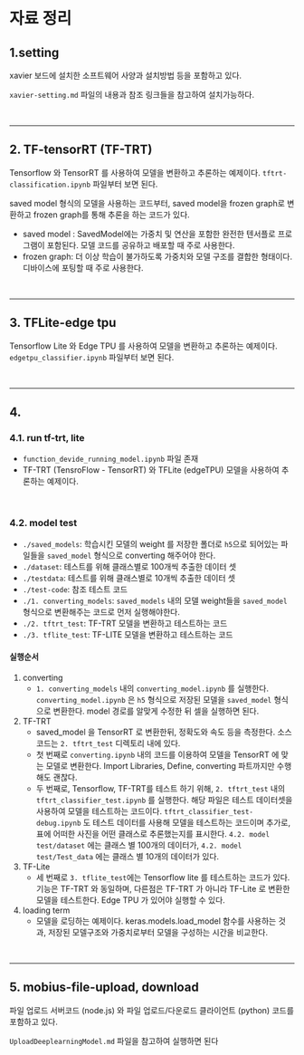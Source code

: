 # 자료 정리




## 1.setting

xavier 보드에 설치한 소프트웨어 사양과 설치방법 등을 포함하고 있다. 

`xavier-setting.md` 파일의 내용과 참조 링크들을 참고하여 설치가능하다. 


</br>

-----



## 2. TF-tensorRT (TF-TRT)

 Tensorflow 와 TensorRT 를 사용하여 모델을 변환하고 추론하는 예제이다.  `tftrt-classification.ipynb` 파일부터 보면 된다.

saved model 형식의 모델을 사용하는 코드부터, saved model을 frozen graph로 변환하고 frozen graph를 통해 추론을 하는 코드가 있다.

- saved model : SavedModel에는 가중치 및 연산을 포함한 완전한 텐서플로 프로그램이 포함된다. 모델 코드를 공유하고 배포할 때 주로 사용한다.
- frozen graph: 더 이상 학습이 불가하도록 가중치와 모델 구조를 결합한 형태이다. 디바이스에 포팅할 때 주로 사용한다.


</br>

-----




## 3. TFLite-edge tpu

 Tensorflow Lite 와 Edge TPU 를 사용하여 모델을 변환하고 추론하는 예제이다.  `edgetpu_classifier.ipynb` 파일부터 보면 된다.


</br>

-----



## 4.



### 4.1. run tf-trt, lite

- `function_devide_running_model.ipynb` 파일 존재
- TF-TRT (TensroFlow - TensorRT) 와 TFLite (edgeTPU) 모델을 사용하여 추론하는 예제이다.

</br>

### 4.2. model test

- `./saved_models`: 학습시킨 모델의 weight 를 저장한 폴더로 `h5`으로 되어있는 파일들을 `saved_model` 형식으로 converting 해주어야 한다.
- `./dataset`: 테스트를 위해 클래스별로 100개씩 추출한 데이터 셋
- `./testdata`: 테스트를 위해 클래스별로 10개씩 추출한 데이터 셋 
- `./test-code`: 참조 테스트 코드 
- `./1. converting_models`: `saved_models` 내의 모델 weight들을 `saved_model` 형식으로 변환해주는 코드로 먼저 실행해야한다.
- `./2. tftrt_test`: TF-TRT 모델을 변환하고 테스트하는 코드 
- `./3. tflite_test`: TF-LITE 모델을 변환하고 테스트하는 코드



#### 실행순서

1. converting
   - `1. converting_models` 내의 `converting_model.ipynb` 를 실행한다. `converting_model.ipynb` 은 `h5` 형식으로 저장된 모델을 `saved_model` 형식으로 변환한다. model 경로를 알맞게 수정한 뒤 셀을 실행하면 된다.
2. TF-TRT
   - saved_model 을 TensorRT 로 변환한뒤, 정확도와 속도 등을 측정한다. 소스코드는 `2. tftrt_test` 디렉토리 내에 있다.
   - 첫 번째로 `converting.ipynb` 내의 코드를 이용하여 모델을 TensorRT 에 맞는 모델로 변환한다. Import Libraries, Define, converting 파트까지만 수행해도 괜찮다.
   - 두 번째로, Tensorflow, TF-TRT를 테스트 하기 위해, `2. tftrt_test` 내의 `tftrt_classifier_test.ipynb` 를 실행한다. 해당 파일은 테스트 데이터셋을 사용하여 모델을 테스트하는 코드이다. `tftrt_classifier_test-debug.ipynb` 도 테스트 데이터를 사용해 모델을 테스트하는 코드이며 추가로, 표에 어떠한 사진을 어떤 클래스로 추론했는지를 표시한다.  `4.2. model test/dataset` 에는 클래스 별 100개의 데이터가, `4.2. model test/Test_data` 에는 클래스 별 10개의 데이터가 있다. 
3. TF-Lite
   - 세 번째로 `3. tflite_test`에는  Tensorflow lite 를 테스트하는 코드가 있다. 기능은 TF-TRT 와 동일하며, 다른점은 TF-TRT 가 아니라 TF-Lite 로 변환한 모델을 테스트한다. Edge TPU 가 있어야 실행할 수 있다.
4. loading term
   - 모델을 로딩하는 예제이다. keras.models.load_model 함수를 사용하는 것과, 저장된 모델구조와 가중치로부터 모델을 구성하는 시간을 비교한다.



</br>

-----


## 5. mobius-file-upload, download

파일 업로드 서버코드 (node.js) 와 파일 업로드/다운로드 클라이언트 (python) 코드를 포함하고 있다.

`UploadDeeplearningModel.md` 파일을 참고하여 실행하면 된다 
